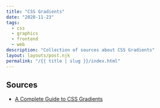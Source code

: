 ```yaml
---
title: "CSS Gradients"
date: "2020-11-23"
tags:
  - css
  - graphics
  - frontend
  - web
description: "Collection of sources about CSS Gradients"
layout: layouts/post.njk
permalink: "/{{ title | slug }}/index.html"
---
```


## Sources

- [A Complete Guide to CSS Gradients](https://css-tricks.com/a-complete-guide-to-css-gradients/)
